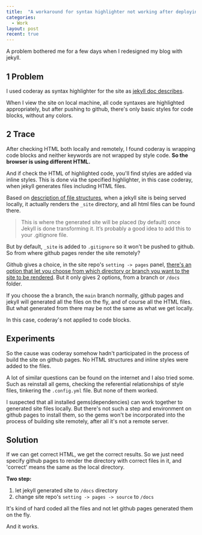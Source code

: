 ```yaml
---
title:  "A workaround for syntax highlighter not working after deploying to github"
categories:
  - Work
layout: post
recent: true
---
```


A problem bothered me for a few days when I redesigned my blog with jekyll.

## 1 Problem

I used coderay as syntax highlighter for the site as [jekyll doc describes](https://jekyllrb.com/docs/configuration/markdown/#syntax-highlighting-coderay).

When I view the site on local machine, all code syntaxes are highlighted appropriately, but after pushing to github, there's only basic styles for code blocks, without any colors.


## 2 Trace

After checking HTML both locally and remotely, I found coderay is wrapping code blocks and neither keywords are not wrapped by style code. **So the browser is using different HTML.**

And if check the HTML of highlighted code, you'll find styles are added via inline styles. This is done via the specified highlighter, in this case coderay, when jekyll generates files including HTML files.

Based on [description of file structures](https://jekyllrb.com/docs/structure/), when a jekyll site is being served locally, it actually renders the `_site` directory, and all html files can be found there.

> This is where the generated site will be placed (by default) once Jekyll is done transforming it. It’s probably a good idea to add this to your .gitignore file.

But by default, `_site` is added to `.gitignore` so it won't be pushed to github. So from where github pages render the site remotely?

Github gives a choice, in the site repo's `setting -> pages` panel, [there's an option that let you choose from which directory or branch you want to the site to be rendered](https://docs.github.com/en/pages/getting-started-with-github-pages/configuring-a-publishing-source-for-your-github-pages-site). But it only gives 2 options, from a branch or `/docs` folder.

If you choose the a branch, the `main` branch normally, github pages and jekyll will generated all the files on the fly, and of course all the HTML files. But what generated from there may be not the same as what we get locally.

In this case, coderay's not applied to code blocks.

## Experiments

So the cause was coderay somehow hadn't participated in the process of build the site on github pages. No HTML structures and inline styles were added to the files.

A lot of similar questions can be found on the internet and I also tried some. Such as reinstall all gems, checking the referential relationships of style files, tinkering the `.config.yml` file. But none of them worked.

I suspected that all installed gems(dependencies) can work together to generated site files locally. But there's not such a step and environment on github pages to install them, so the gems won't be incorporated into the process of building site remotely, after all it's not a remote server.

## Solution

If we can get correct HTML, we get the correct results. So we just need specify github pages to render the directory with correct files in it, and 'correct' means the same as the local directory.

**Two step:**

1. let jekyll generated site to `/docs` directory
2. change site repo's `setting -> pages -> source` to `/docs`

It's kind of hard coded all the files and not let github pages generated them on the fly.

And it works.


